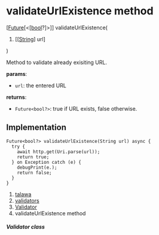
<div>

# validateUrlExistence method

</div>


[[Future](https://api.flutter.dev/flutter/dart-core/Future-class.html)[\<[[bool](https://api.flutter.dev/flutter/dart-core/bool-class.html)?]\>]]
validateUrlExistence(

1.  [[[String](https://api.flutter.dev/flutter/dart-core/String-class.html)]
    url]

)



Method to validate already exisiting URL.

**params**:

-   `url`: the entered URL

**returns**:

-   `Future<bool?>`: true if URL exists, false otherwise.



## Implementation

``` language-dart
Future<bool?> validateUrlExistence(String url) async {
  try {
    await http.get(Uri.parse(url));
    return true;
  } on Exception catch (e) {
    debugPrint(e.);
    return false;
  }
}
```







1.  [talawa](../../index.html)
2.  [validators](../../utils_validators/)
3.  [Validator](../../utils_validators/Validator-class.html)
4.  validateUrlExistence method

##### Validator class







